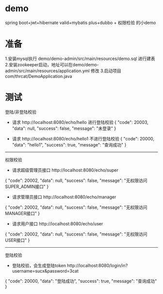 # demo
spring boot+jwt+hibernate valid+mybatis plus+dubbo + 权限检验 的小demo


# 准备
1.安装mysql执行 demo/demo-admin/src/main/resources/demo.sql 进行建表
2.安装zookeeper启动，地址可以在demo/demo-admin/src/main/resources/application.yml 修改
3.启动项目 com/thrcat/DemoApplication.java


# 测试

登陆/非登陆校验
- 请求 http://localhost:8080/echo/hello 进行登陆校验
{
"code": 20003,
"data": null,
"success": false,
"message": "未登录"
}

- 请求 http://localhost:8080/echo/hello1 不进行登陆校验
{
"code": 20000,
"data": "hello1",
"success": true,
"message": "查询成功"
}

---
权限校验
- 请求超级管理员接口 http://localhost:8080/echo/super

{
"code": 20002,
"data": null,
"success": false,
"message": "无权限访问SUPER_ADMIN接口"
}

- 请求管理员接口 http://localhost:8080/echo/manager

{
"code": 20002,
"data": null,
"success": false,
"message": "无权限访问MANAGER接口"
}
- 请求用户接口 http://localhost:8080/echo/user

{
"code": 20002,
"data": null,
"success": false,
"message": "无权限访问USER接口"
}

---
登陆校验
- 登陆校验，会生成登陆token
http://localhost:8080/login/in?username=sucx&password=3cat

{
"code": 20000,
"data": "登陆成功",
"success": true,
"message": "查询成功"
}

